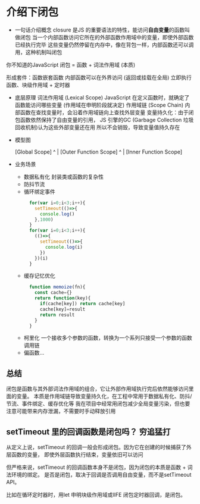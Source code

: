 # 介绍下闭包

- 一句话介绍概念
closure 是JS 的重要语法的特性，能访问**自由变量**的函数叫做闭包
当一个内部函数访问它所在的外部函数作用域中的变量，即使外部函数已经执行完毕
这些变量仍然停留在内存中，像在背包一样，内部函数还可以调用，这种机制叫闭包

你不知道的JavaScript 闭包 = 函数 + 词法作用域 (本质)

形成套件：函数嵌套函数 内部函数可以在外界访问 (返回或挂载在全局)
    立即执行函数、块级作用域 + 定时器

- 底层原理
    词法作用域 (Lexical Scope)
    JavaScript 在定义函数时，就确定了函数能访问哪些变量 (作用域在申明阶段就决定)
    作用域链 (Scope Chain) 内部函数在查找变量时，会沿着作用域链向上查找外层变量
    变量持久化：由于闭包函数依然保持了自由变量的引用，
    JS 引擎的GC (Garbage Collection 垃圾回收机制)认为这些外部变量还在用
    所以不会销毁，导致变量值持久存在

- 模型图

  [Global Scope]
      ^
      |
  [Outer Function Scope]
      ^
      |
  [Inner Function Scope]

- 业务场景
    - 数据私有化
        封装类或函数的复杂性
    - 防抖节流
    - 循环绑定事件
      ```js
        for(var i=0;i<3;i++){
          setTimeout(()=>{
            console.log()
          },1000)
        }
        for(var i=0;i<3;i++){
          (()=>{
            setTimeout(()=>{
              console.log(i)
            })
          })(i)
        }
      ```
    - 缓存记忆优化
      ```js
        function memoize(fn){
          const cache={}
          return function(key){
            if(cache[key]) return cache[key]
            cache[key]=result
            return result
          }
        }
      ```
    - 柯里化
        一个接收多个参数的函数，转换为一个系列只接受一个参数的函数调用链
    - 偏函数...

## 总结

闭包是函数与其外部词法作用域的组合，它让外部作用域执行完后依然能够访问里面的变量。
本质是作用域链导致变量持久化，在工程中常用于数据私有化、防抖/节流、事件绑定、缓存优化等
我在项目中经常用闭包减少全局变量污染，但也要注意可能带来内存泄漏，不需要时手动释放引用

## setTimeout 里的回调函数是闭包吗？  穷追猛打
从定义上说，setTimeout 的回调一般会形成闭包。因为它在创建的时候捕获了外层函数的变量，
即使外层函数执行结束，变量依旧可以访问

但严格来说，setTimeout 的回调函数本身不是闭包，因为闭包的本质是函数 + 词法环境的绑定。
是否是闭包，取决于回调是否调用自由变量，而不是setTimeout API。

比如在循环定时器时，用let 申明块级作用域或IIFE 闭包定时器回调，是闭包。

